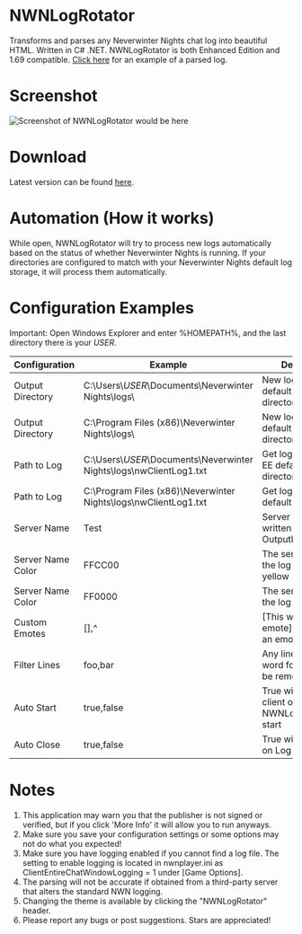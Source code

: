 # NWNLogRotator
Transforms and parses any Neverwinter Nights chat log into beautiful HTML. Written in C# .NET. NWNLogRotator is both Enhanced Edition and 1.69 compatible. <a href="http://htmlpreview.github.io/?https://github.com/ravenmyst/NWN-Log-Rotator/blob/master/output/NWNLogExample.html">Click here</a> for an example of a parsed log.

# Screenshot
![Screenshot of NWNLogRotator would be here](https://raw.githubusercontent.com/ravenmyst/NWNLogRotator/master/Assets/Images/screenshot_nwnlr1.png)

# Download
Latest version can be found <a href="https://github.com/ravenmyst/NWNLogRotator/releases/latest">here</a>.

# Automation (How it works)
While open, NWNLogRotator will try to process new logs automatically based on the status of whether Neverwinter Nights is running. If your directories are configured to match with your Neverwinter Nights default log storage, it will process them automatically.

# Configuration Examples
Important: Open Windows Explorer and enter %HOMEPATH%, and the last directory there is your _USER_.
  
| Configuration  | Example | Description |
| ------------- | ------------- | ------------- |
| Output Directory | C:\Users\\_USER_\Documents\Neverwinter Nights\logs\ | New logs stored in default Steam EE log directory |
| Output Directory | C:\Program Files (x86)\Neverwinter Nights\logs\ | New logs stored in default 1.69 log directory |
| Path to Log | C:\Users\\_USER_\Documents\Neverwinter Nights\logs\nwClientLog1.txt | Get log from Steam EE default log directory |
| Path to Log | C:\Program Files (x86)\Neverwinter Nights\logs\nwClientLog1.txt | Get log from 1.69 default log directory |
| Server Name | Test | Server logs will be written to OutputDirectory\Test |
| Server Name Color | FFCC00 | The server name in the log appears yellow |
| Server Name Color | FF0000 | The server name in the log appears red |
| Custom Emotes | [],^ | [This will be an emote], ^This will be an emote^ |
| Filter Lines | foo,bar | Any line that has the word foo or bar will be removed |
| Auto Start | true,false | True will launch client on NWNLogRotator start |
| Auto Close | true,false | True will close client on Log creation |

# Notes
1) This application may warn you that the publisher is not signed or verified, but if you click 'More Info' it will allow you to run anyways.
2) Make sure you save your configuration settings or some options may not do what you expected!
3) Make sure you have logging enabled if you cannot find a log file. The setting to enable logging is located in nwnplayer.ini as ClientEntireChatWindowLogging = 1 under [Game Options].
4) The parsing will not be accurate if obtained from a third-party server that alters the standard NWN logging.
5) Changing the theme is available by clicking the "NWNLogRotator" header.
6) Please report any bugs or post suggestions. Stars are appreciated!

